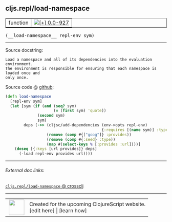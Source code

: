 ## cljs.repl/load-namespace



 <table border="1">
<tr>
<td>function</td>
<td><a href="https://github.com/cljsinfo/cljs-api-docs/tree/0.0-927"><img valign="middle" alt="[+] 0.0-927" title="Added in 0.0-927" src="https://img.shields.io/badge/+-0.0--927-lightgrey.svg"></a> </td>
</tr>
</table>


 <samp>
(__load-namespace__ repl-env sym)<br>
</samp>

---





Source docstring:

```
Load a namespace and all of its dependencies into the evaluation environment.
The environment is responsible for ensuring that each namespace is loaded once and
only once.
```


Source code @ [github](https://github.com/clojure/clojurescript/blob/r2301/src/clj/cljs/repl.clj#L41-L56):

```clj
(defn load-namespace
  [repl-env sym]
  (let [sym (if (and (seq? sym)
                     (= (first sym) 'quote))
              (second sym)
              sym)
        deps (->> (cljsc/add-dependencies (env->opts repl-env)
                                          {:requires [(name sym)] :type :seed})
                  (remove (comp #{["goog"]} :provides))
                  (remove (comp #{:seed} :type))
                  (map #(select-keys % [:provides :url])))]
    (doseq [{:keys [url provides]} deps]
      (-load repl-env provides url))))
```

<!--
Repo - tag - source tree - lines:

 <pre>
clojurescript @ r2301
└── src
    └── clj
        └── cljs
            └── <ins>[repl.clj:41-56](https://github.com/clojure/clojurescript/blob/r2301/src/clj/cljs/repl.clj#L41-L56)</ins>
</pre>

-->

---



###### External doc links:

[`cljs.repl/load-namespace` @ crossclj](http://crossclj.info/fun/cljs.repl/load-namespace.html)<br>

---

 <table>
<tr><td>
<img valign="middle" align="right" width="48px" src="http://i.imgur.com/Hi20huC.png">
</td><td>
Created for the upcoming ClojureScript website.<br>
[edit here] | [learn how]
</td></tr></table>

[edit here]:https://github.com/cljsinfo/cljs-api-docs/blob/master/cljsdoc/cljs.repl/load-namespace.cljsdoc
[learn how]:https://github.com/cljsinfo/cljs-api-docs/wiki/cljsdoc-files

<!--

This information was too distracting to show to readers, but I'll leave it
commented here since it is helpful to:

- pretty-print the data used to generate this document
- and show how to retrieve that data



The API data for this symbol:

```clj
{:ns "cljs.repl",
 :name "load-namespace",
 :signature ["[repl-env sym]"],
 :history [["+" "0.0-927"]],
 :type "function",
 :full-name-encode "cljs.repl/load-namespace",
 :source {:code "(defn load-namespace\n  [repl-env sym]\n  (let [sym (if (and (seq? sym)\n                     (= (first sym) 'quote))\n              (second sym)\n              sym)\n        deps (->> (cljsc/add-dependencies (env->opts repl-env)\n                                          {:requires [(name sym)] :type :seed})\n                  (remove (comp #{[\"goog\"]} :provides))\n                  (remove (comp #{:seed} :type))\n                  (map #(select-keys % [:provides :url])))]\n    (doseq [{:keys [url provides]} deps]\n      (-load repl-env provides url))))",
          :title "Source code",
          :repo "clojurescript",
          :tag "r2301",
          :filename "src/clj/cljs/repl.clj",
          :lines [41 56]},
 :full-name "cljs.repl/load-namespace",
 :docstring "Load a namespace and all of its dependencies into the evaluation environment.\nThe environment is responsible for ensuring that each namespace is loaded once and\nonly once."}

```

Retrieve the API data for this symbol:

```clj
;; from Clojure REPL
(require '[clojure.edn :as edn])
(-> (slurp "https://raw.githubusercontent.com/cljsinfo/cljs-api-docs/catalog/cljs-api.edn")
    (edn/read-string)
    (get-in [:symbols "cljs.repl/load-namespace"]))
```

-->
